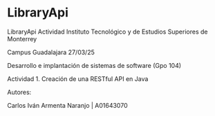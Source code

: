 # LibraryApi
LibraryApi
Actividad 
Instituto Tecnológico y de Estudios Superiores de Monterrey




Campus Guadalajara
27/03/25

Desarrollo e implantación de sistemas de software (Gpo 104)



Actividad 1. Creación de una RESTful API en Java

Autores:

Carlos Iván Armenta Naranjo | A01643070
